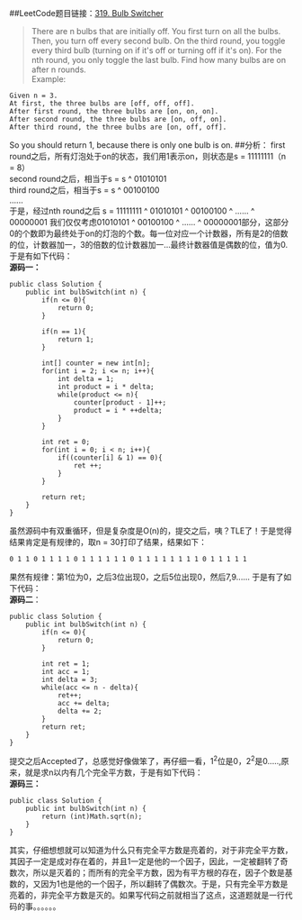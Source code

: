 ##LeetCode题目链接：[319. Bulb Switcher](https://leetcode.com/problems/bulb-switcher/)
> There are n bulbs that are initially off. You first turn on all the bulbs. Then, you turn off every second bulb. On the third round, you toggle every third bulb (turning on if it's off or turning off if it's on). For the nth round, you only toggle the last bulb. Find how many bulbs are on after n rounds.</br>
Example:</br>
>
	Given n = 3.
	At first, the three bulbs are [off, off, off].
	After first round, the three bulbs are [on, on, on].
	After second round, the three bulbs are [on, off, on].
	After third round, the three bulbs are [on, off, off].
So you should return 1, because there is only one bulb is on.
##分析：
first round之后，所有灯泡处于on的状态，我们用1表示on，则状态是s = 11111111（n = 8）</br>
second round之后，相当于s = s ^ 01010101</br>
third round之后，相当于s = s ^ 00100100</br>
......</br>
于是，经过nth round之后 s = 11111111 ^ 01010101 ^ 00100100 ^ ...... ^ 00000001
我们仅仅考虑01010101 ^ 00100100 ^ ...... ^ 00000001部分，这部分0的个数即为最终处于on的灯泡的个数。每一位对应一个计数器，所有是2的倍数的位，计数器加一，3的倍数的位计数器加一...最终计数器值是偶数的位，值为0.于是有如下代码：</br>
**源码一：**

	public class Solution {
	    public int bulbSwitch(int n) {
	    	if(n <= 0){
	    		return 0;
	    	}
	    	
	    	if(n == 1){
	    		return 1;
	    	}
	    	
	    	int[] counter = new int[n];
	    	for(int i = 2; i <= n; i++){
	    		int delta = 1;
	    		int product = i * delta;
	    		while(product <= n){
	    			counter[product - 1]++;
	    			product = i * ++delta;
	    		}
	    	}
	    	
	    	int ret = 0;
	    	for(int i = 0; i < n; i++){
	    		if((counter[i] & 1) == 0){
	    			ret ++;
	    		}
	    	}
	    	
	    	return ret;        
	    }
	}
虽然源码中有双重循环，但是复杂度是O(n)的，提交之后，咦？TLE了！于是觉得结果肯定是有规律的，取n = 30打印了结果，结果如下：</br>

	0 1 1 0 1 1 1 1 0 1 1 1 1 1 1 0 1 1 1 1 1 1 1 1 0 1 1 1 1 1 
果然有规律：第1位为0，之后3位出现0，之后5位出现0，然后7,9......
于是有了如下代码：</br>
**源码二**：

	public class Solution {
	    public int bulbSwitch(int n) {
	    	if(n <= 0){
	    		return 0;
	    	}
	    	
	    	int ret = 1;
	    	int acc = 1;
	    	int delta = 3;
	    	while(acc <= n - delta){
	    		ret++;
	    		acc += delta;
	    		delta += 2;
	    	}
	    	return ret;        
	    }
	}
提交之后Accepted了，总感觉好像做笨了，再仔细一看，1<sup>2</sup>位是0，2<sup>2</sup>是0.....,原来，就是求n以内有几个完全平方数，于是有如下代码：</br>
**源码三：**
	
	public class Solution {
	    public int bulbSwitch(int n) {
	    	return (int)Math.sqrt(n);        
	    }
	}
其实，仔细想想就可以知道为什么只有完全平方数是亮着的，对于非完全平方数，其因子一定是成对存在着的，并且1一定是他的一个因子，因此，一定被翻转了奇数次，所以是灭着的；而所有的完全平方数，因为有平方根的存在，因子个数是基数的，又因为1也是他的一个因子，所以翻转了偶数次。于是，只有完全平方数是亮着的，非完全平方数是灭的。如果写代码之前就相当了这点，这道题就是一行代码的事。。。。。。
